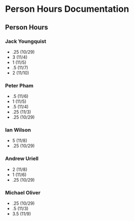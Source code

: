 # Person Hours Documentation

## Person Hours

### Jack Youngquist

- .25 (10/29)
- 3 (11/4)
- 1 (11/5)
- .5 (11/7)
- 2 (11/10)

### Peter Pham

- .5 (11/6)
- 1 (11/5)
- .5 (11/4)
- .25 (11/3)
- .25 (10/29)

### Ian Wilson

- 5 (11/8)
- .25 (10/29)

### Andrew Uriell

- 2 (11/8)
- 1 (11/6)
- .25 (10/29)

### Michael Oliver

- .25 (10/29)
- .5 (11/3)
- 3.5 (11/9)
